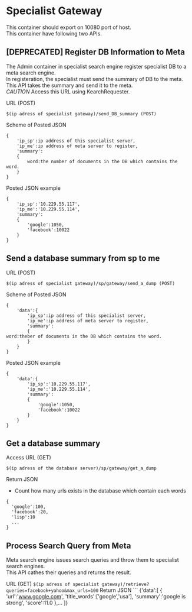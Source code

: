# Specialist Gateway
This container should export on 10080 port of host.  
This container have following two APIs.
## [DEPRECATED] Register DB Information to Meta
The Admin container in specialist search engine register specialist DB to a meta search engine.  
In registeration, the specialist must send the summary of DB to the meta.  
This API takes the summary and send it to the meta.  
*CAUTION* Access this URL using KearchRequester.  

URL (POST)
```
$(ip adress of specialist gateway)/send_DB_summary (POST)
```
Scheme of Posted JSON
```
{
    'ip_sp':ip address of this specialist server,
    'ip_me':ip address of meta server to register,
    'summary':
    {
        word:the number of documents in the DB which contains the word.
    }
}
```
Posted JSON example
```
{
    'ip_sp':'10.229.55.117',
    'ip_me':'10.229.55.114',
    'summary':
    {
        'google':1050,
        'facebook':10022
    }
}
```
## Send a database summary from sp to me
URL (POST)
```
$(ip adress of specialist gateway)/sp/gateway/send_a_dump (POST)
```
Scheme of Posted JSON
```
{
    'data':{
        'ip_sp':ip address of this specialist server,
        'ip_me':ip address of meta server to register,
        'summary':
        {
word:theber of documents in the DB which contains the word.
        }
    }
}
```
Posted JSON example
```
{
    'data':{
        'ip_sp':'10.229.55.117',
        'ip_me':'10.229.55.114',
        'summary':
        {
            'google':1050,
            'facebook':10022
        }
    }
}
```

## Get a database summary
Access URL (GET)
```
$(ip adress of the database server)/sp/gateway/get_a_dump
```
Return JSON
- Count how many urls exists in the database which contain each words
```
{
  'google':100,
  'facebook':20,
  'lisp':10
  ...
}
```

## Process Search Query from Meta
Meta search engine issues search queries and throw them to specialist search engines.  
This API cathes their queries and returns the result.  

URL (GET)
    ```
    $(ip adress of specialist gateway)/retrieve?queries=facebook+yahoo&max_urls=100
    ```
    Return JSON
    ```
{'data':[
    {
        'url':'www.google.com',
            'title_words':['google','usa'],
            'summary':'google is strong',
            'score':11.0
    },...
]}
```
